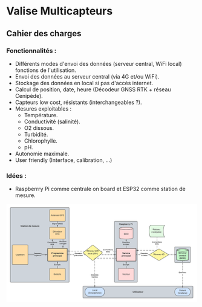 Valise Multicapteurs
====================
Cahier des charges
------------------

### Fonctionnalités :

- Différents modes d'envoi des données (serveur central, WiFi local) fonctions de l'utilisation.
- Envoi des données au serveur central (via 4G et/ou WiFi).
- Stockage des données en local si pas d'accès internet.
- Calcul de position, date, heure (Décodeur GNSS RTK + réseau Cenipède).
- Capteurs low cost, résistants (interchangeables ?).
- Mesures exploitables :
	- Température.
	- Conductivité (salinité).
	- O2 dissous.
	- Turbidité.
	- Chlorophylle.
	- pH.
- Autonomie maximale.
- User friendly (Interface, calibration, ...)
	
### Idées :

- Raspberrry Pi comme centrale on board et ESP32 comme station de mesure.

![Diagramme des flux du système](assets/schema/flux_diagram_v0.png "Diagramme des flux du système")